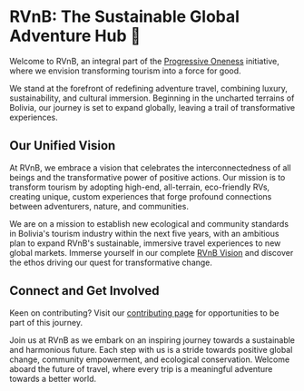 # RVnB: The Sustainable Global Adventure Hub 🌄

Welcome to RVnB, an integral part of the [Progressive Oneness](https://github.com/ProgressiveOneness/Vision) initiative, where we envision transforming tourism into a force for good.

We stand at the forefront of redefining adventure travel, combining luxury, sustainability, and cultural immersion. Beginning in the uncharted terrains of Bolivia, our journey is set to expand globally, leaving a trail of transformative experiences.

## Our Unified Vision

At RVnB, we embrace a vision that celebrates the interconnectedness of all beings and the transformative power of positive actions. Our mission is to transform tourism by adopting high-end, all-terrain, eco-friendly RVs, creating unique, custom experiences that forge profound connections between adventurers, nature, and communities.

We are on a mission to establish new ecological and community standards in Bolivia's tourism industry within the next five years, with an ambitious plan to expand RVnB's sustainable, immersive travel experiences to new global markets. Immerse yourself in our complete [RVnB Vision](/VISION.md) and discover the ethos driving our quest for transformative change.

## Connect and Get Involved

Keen on contributing? Visit our [contributing page](/CONTRIBUTING.md) for opportunities to be part of this journey.

Join us at RVnB as we embark on an inspiring journey towards a sustainable and harmonious future. Each step with us is a stride towards positive global change, community empowerment, and ecological conservation. Welcome aboard the future of travel, where every trip is a meaningful adventure towards a better world.
